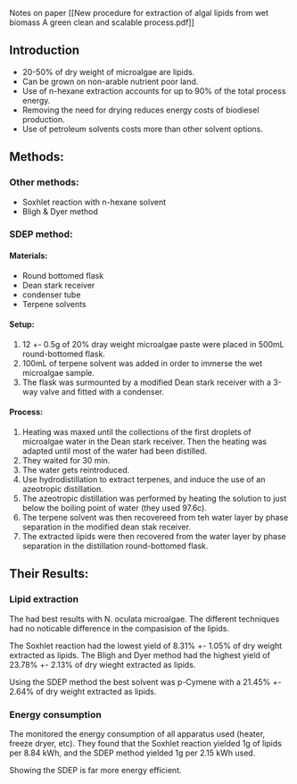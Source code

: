 Notes on paper [[New procedure for extraction of algal lipids from wet biomass A green clean and scalable process.pdf]]

## Introduction

- 20-50% of dry weight of microalgae are lipids.
- Can be grown on non-arable nutrient poor land.
- Use of n-hexane extraction accounts for up to 90% of the total process energy.
- Removing the need for drying reduces energy costs of biodiesel production.
- Use of petroleum solvents costs more than other solvent options.

## Methods:

### Other methods:

 - Soxhlet reaction with n-hexane solvent
 - Bligh & Dyer method

### SDEP method:

#### Materials:
- Round bottomed flask
- Dean stark receiver
- condenser tube
- Terpene solvents

#### Setup:
1. 12 +- 0.5g of 20% dray weight microalgae paste were placed in 500mL round-bottomed flask.
2. 100mL of terpene solvent was added in order to immerse the wet microalgae sample.
3. The flask was surmounted by a modified Dean stark receiver with a 3-way valve and fitted with a condenser.

#### Process:
1. Heating was maxed until the collections of the first droplets of microalgae water in the Dean stark receiver. Then the heating was adapted until most of the water had been distilled.
2. They waited for 30 min.
3. The water gets reintroduced.
4. Use hydrodistillation to extract terpenes, and induce the use of an azeotropic distillation.
5. The azeotropic distillation was performed by heating the solution to just below the boiling point of water (they used 97.6c).
6. The terpene solvent was then recovereed from teh water layer by phase separation in the modified dean stak receiver.
7. The extracted lipids were then recovered from the water layer by phase separation in the distillation round-bottomed flask.


## Their Results:

### Lipid extraction

The had best results with N. oculata microalgae. The different techniques had no noticable difference in the compasision of the lipids.

The Soxhlet reaction had the lowest yield of 8.31% +- 1.05% of dry weight extracted as lipids. The Bligh and Dyer method had the highest yield of 23.78% +- 2.13% of dry wieght extracted as lipids.

Using the SDEP method the best solvent was p-Cymene with a 21.45% +- 2.64% of dry weight extracted as lipids.

### Energy consumption

The monitored the energy consumption of all apparatus used (heater, freeze dryer, etc). They found that the Soxhlet reaction yielded 1g of lipids per 8.84 kWh, and the SDEP method yielded 1g per 2.15 kWh used.

Showing the SDEP is far more energy efficient.